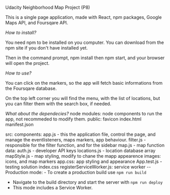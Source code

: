 Udacity Neighborhood Map Project (P8)

This is a single page application, made with React, npm packages, Google Maps API, and Foursqare API.

*How to install?*

You need npm to be installed on you computer. You can download from the npm site if you don't have installed yet.

Then in the command prompt, npm install then npm start, and your browser will open the project.

*How to use?*

You can click on the markers, so the app will fetch basic informations from the Foursqare database.

On the top left corner you will find the menu, with the list of locations, but you can filter them with the search box, if needed.

*What about the dependecies?*
node modules: node components to run the app, not recommeded to modify them.
public: favicon
        index.html
        manifest.json

src:
    components:
        app.js - this the application file, control the page, and manage the eventlisteners, maps markers, app behaviour.
        filter.js - responsible for the filter function, and for the sidebar
        map.js - map function
    data:
        auth.js - developer API keys
        locations.js - location database array
        mapStyle.js - map styling, modify to chane the mapp appearence
    images:
        icons, and map markers
    app.css: app styling and appearance
    App.test.js - testing solution
    index.css
    registerServiceWorker.js: service worker -- 
    Production mode: - To create a production build use `npm run build`
- Navigate to the build directory and start the server with `npm run deploy`
- This mode includes a Service Worker.
    
